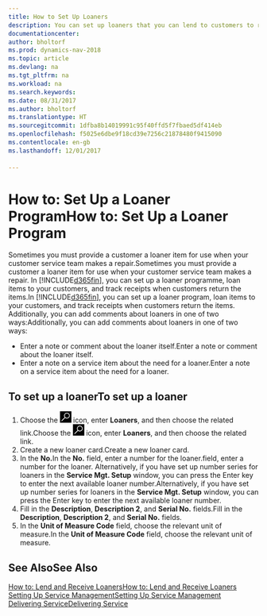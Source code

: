 ```yaml
---
title: How to Set Up Loaners
description: You can set up loaners that you can lend to customers to replace service items while they are in service.
documentationcenter: 
author: bholtorf
ms.prod: dynamics-nav-2018
ms.topic: article
ms.devlang: na
ms.tgt_pltfrm: na
ms.workload: na
ms.search.keywords: 
ms.date: 08/31/2017
ms.author: bholtorf
ms.translationtype: HT
ms.sourcegitcommit: 1dfba8b14019991c95f40ffd5f7fbaed5df414eb
ms.openlocfilehash: f5025e6dbe9f18cd39e7256c21878480f9415090
ms.contentlocale: en-gb
ms.lasthandoff: 12/01/2017

---
```

# <a name="how-to-set-up-a-loaner-program"></a><span data-ttu-id="764f9-103">How to: Set Up a Loaner Program</span><span class="sxs-lookup"><span data-stu-id="764f9-103">How to: Set Up a Loaner Program</span></span>
<span data-ttu-id="764f9-104">Sometimes you must provide a customer a loaner item for use when your customer service team makes a repair.</span><span class="sxs-lookup"><span data-stu-id="764f9-104">Sometimes you must provide a customer a loaner item for use when your customer service team makes a repair.</span></span> <span data-ttu-id="764f9-105">In [!INCLUDE[d365fin](includes/d365fin_md.md)], you can set up a loaner programme, loan items to your customers, and track receipts when customers return the items.</span><span class="sxs-lookup"><span data-stu-id="764f9-105">In [!INCLUDE[d365fin](includes/d365fin_md.md)], you can set up a loaner program, loan items to your customers, and track receipts when customers return the items.</span></span> <span data-ttu-id="764f9-106">Additionally, you can add comments about loaners in one of two ways:</span><span class="sxs-lookup"><span data-stu-id="764f9-106">Additionally, you can add comments about loaners in one of two ways:</span></span>  
  
* <span data-ttu-id="764f9-107">Enter a note or comment about the loaner itself.</span><span class="sxs-lookup"><span data-stu-id="764f9-107">Enter a note or comment about the loaner itself.</span></span>  
* <span data-ttu-id="764f9-108">Enter a note on a service item about the need for a loaner.</span><span class="sxs-lookup"><span data-stu-id="764f9-108">Enter a note on a service item about the need for a loaner.</span></span>  

## <a name="to-set-up-a-loaner"></a><span data-ttu-id="764f9-109">To set up a loaner</span><span class="sxs-lookup"><span data-stu-id="764f9-109">To set up a loaner</span></span>  
1. <span data-ttu-id="764f9-110">Choose the ![Search for Page or Report](media/ui-search/search_small.png "Search for Page or Report icon") icon, enter **Loaners**, and then choose the related link.</span><span class="sxs-lookup"><span data-stu-id="764f9-110">Choose the ![Search for Page or Report](media/ui-search/search_small.png "Search for Page or Report icon") icon, enter **Loaners**, and then choose the related link.</span></span>  
2. <span data-ttu-id="764f9-111">Create a new loaner card.</span><span class="sxs-lookup"><span data-stu-id="764f9-111">Create a new loaner card.</span></span> 
3. <span data-ttu-id="764f9-112">In the **No.**</span><span class="sxs-lookup"><span data-stu-id="764f9-112">In the **No.**</span></span> <span data-ttu-id="764f9-113">field, enter a number for the loaner.</span><span class="sxs-lookup"><span data-stu-id="764f9-113">field, enter a number for the loaner.</span></span> <span data-ttu-id="764f9-114">Alternatively, if you have set up number series for loaners in the **Service Mgt. Setup** window, you can press the Enter key to enter the next available loaner number.</span><span class="sxs-lookup"><span data-stu-id="764f9-114">Alternatively, if you have set up number series for loaners in the **Service Mgt. Setup** window, you can press the Enter key to enter the next available loaner number.</span></span>  
4. <span data-ttu-id="764f9-115">Fill in the **Description**, **Description 2**, and **Serial No.** fields.</span><span class="sxs-lookup"><span data-stu-id="764f9-115">Fill in the **Description**, **Description 2**, and **Serial No.** fields.</span></span>  
5. <span data-ttu-id="764f9-116">In the **Unit of Measure Code** field, choose the relevant unit of measure.</span><span class="sxs-lookup"><span data-stu-id="764f9-116">In the **Unit of Measure Code** field, choose the relevant unit of measure.</span></span>  
  
## <a name="see-also"></a><span data-ttu-id="764f9-117">See Also</span><span class="sxs-lookup"><span data-stu-id="764f9-117">See Also</span></span>
[<span data-ttu-id="764f9-118">How to: Lend and Receive Loaners</span><span class="sxs-lookup"><span data-stu-id="764f9-118">How to: Lend and Receive Loaners</span></span>](service-how-to-lend-receive-loaners.md)  
[<span data-ttu-id="764f9-119">Setting Up Service Management</span><span class="sxs-lookup"><span data-stu-id="764f9-119">Setting Up Service Management</span></span>](service-setup-service.md)  
[<span data-ttu-id="764f9-120">Delivering Service</span><span class="sxs-lookup"><span data-stu-id="764f9-120">Delivering Service</span></span>](service-deliver-service.md)  


